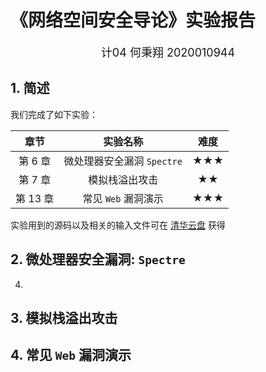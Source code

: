 # 《网络空间安全导论》实验报告

<center><font size=4>计04 何秉翔 2020010944</font></center>

## 1. 简述

我们完成了如下实验：

|    章节    |          实验名称          | 难度 |
| :--------: | :------------------------: | :--: |
| 第 $6$ 章  | 微处理器安全漏洞 `Spectre` | ★★★  |
| 第 $7$ 章  |       模拟栈溢出攻击       |  ★★  |
| 第 $13$ 章 |    常见 `Web` 漏洞演示     | ★★★  |

实验用到的源码以及相关的输入文件可在 [清华云盘](https://cloud.tsinghua.edu.cn/d/dcc18ae616ae4407b663/) 获得

## 2. 微处理器安全漏洞: `Spectre`

4. 

## 3. 模拟栈溢出攻击



## 4. 常见 `Web` 漏洞演示

